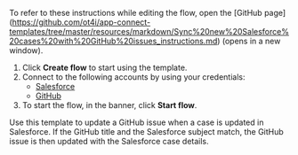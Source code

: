 To refer to these instructions while editing the flow, open the [GitHub page]
(https://github.com/ot4i/app-connect-templates/tree/master/resources/markdown/Sync%20new%20Salesforce%20cases%20with%20GitHub%20issues_instructions.md) (opens in a new window).

1. Click **Create flow** to start using the template.
2. Connect to the following accounts by using your credentials:
   - [Salesforce](https://www.ibm.com/docs/en/app-connect/containers_cd?topic=apps-salesforce)
   - [GitHub](https://www.ibm.com/docs/en/app-connect/containers_cd?topic=apps-github) 
3. To start the flow, in the banner, click **Start flow**.


Use this template to update a GitHub issue when a case is updated in Salesforce. If the GitHub title and the Salesforce subject match, the GitHub issue is then updated with the Salesforce case details.